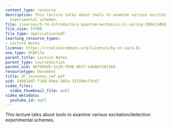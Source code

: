 ```yaml
---
content_type: resource
description: This lecture talks about tools to examine various excitation/detection
  experimental schemes.
file: /courses/5-74-introductory-quantum-mechanics-ii-spring-2004/2d6818d7f16889ea305a33720bcf3c67_07_lecnotes_rwf.pdf
file_size: 57508
file_type: application/pdf
learning_resource_types:
- Lecture Notes
license: https://creativecommons.org/licenses/by-nc-sa/4.0/
ocw_type: OCWFile
parent_title: Lecture Notes
parent_type: CourseSection
parent_uid: b674992b-2c20-f098-062f-edbb6f201368
resourcetype: Document
title: 07_lecnotes_rwf.pdf
uid: 2d6818d7-f168-89ea-305a-33720bcf3c67
video_files:
  video_thumbnail_file: null
video_metadata:
  youtube_id: null
---
```

This lecture talks about tools to examine various excitation/detection experimental schemes.
